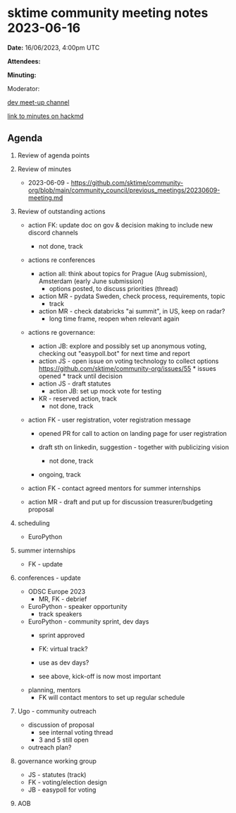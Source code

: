 # sktime community meeting notes 2023-06-16

**Date:** 
16/06/2023, 4:00pm UTC

**Attendees:** 

**Minuting:**

Moderator:

[dev meet-up channel](https://discord.com/channels/723500657255907408/875422707523682335)

[link to minutes on hackmd](https://hackmd.io/LUsu_aLHSDWPg9ofJ3urzg)

## Agenda

1. Review of agenda points

2. Review of minutes
   * 2023-06-09 - https://github.com/sktime/community-org/blob/main/community_council/previous_meetings/20230609-meeting.md

3. Review of outstanding actions
    * action FK: update doc on gov & decision making to include new discord channels
        * not done, track
    * actions re conferences
        * action all: think about topics for Prague (Aug submission), Amsterdam (early June submission)
            * options posted, to discuss priorities (thread)
        * action MR - pydata Sweden, check process, requirements, topic
            * track
        * action MR - check databricks "ai summit", in US, keep on radar?
            * long time frame, reopen when relevant again

    * actions re governance:
        * action JB: explore and possibly set up anonymous voting, checking out "easypoll.bot" for next time and report
        * action JS - open issue on voting technology to collect options https://github.com/sktime/community-org/issues/55
                * issues opened
                * track until decision
        * action JS - draft statutes
            * action JB: set up mock vote for testing
        * KR - reserved action, track
            * not done, track
    * action FK - user registration, voter registration message
        * opened PR for call to action on landing page for user registration
        * draft sth on linkedin, suggestion - together with publicizing vision
            * not done, track

        * ongoing, track
    * action FK - contact agreed mentors for summer internships
    * action MR - draft and put up for discussion treasurer/budgeting proposal


4. scheduling
    * EuroPython


5. summer internships
    * FK - update


7. conferences - update
    * ODSC Europe 2023
        * MR, FK - debrief
    * EuroPython - speaker opportunity
        * track speakers
    * EuroPython - community sprint, dev days
        * sprint approved
        * FK: virtual track?
        * use as dev days?

        * see above, kick-off is now most important
    * planning, mentors
        * FK will contact mentors to set up regular schedule

8. Ugo - community outreach

    * discussion of proposal
        * see internal voting thread
        * 3 and 5 still open
    * outreach plan?

9. governance working group
    * JS - statutes (track)
    * FK - voting/election design
    * JB - easypoll for voting

10. AOB
